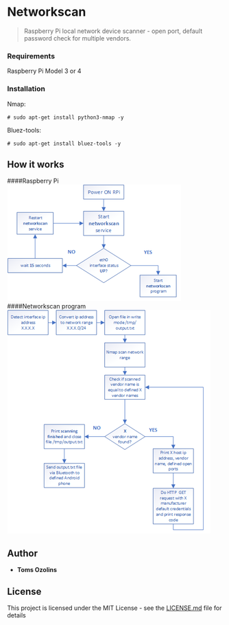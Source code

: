 # Networkscan
> Raspberry Pi local network device scanner - open port, default password check for multiple vendors.
### Requirements
Raspberry Pi Model 3 or 4
### Installation
Nmap:
```
# sudo apt-get install python3-nmap -y
```
Bluez-tools:
```
# sudo apt-get install bluez-tools -y
```
## How it works
####Raspberry Pi
![Process flow diagram](process_flow_diagram.png)
####Networkscan program
![Program flow diagram](program_flow_diagram.png)

## Author
* **Toms Ozolins**

## License
This project is licensed under the MIT License - see the [LICENSE.md](LICENSE.md) file for details